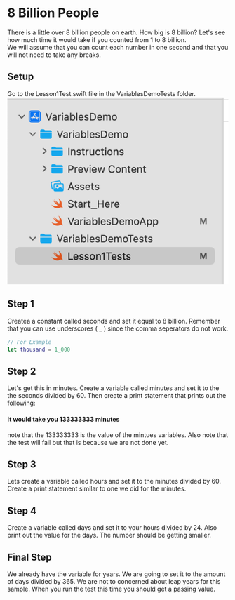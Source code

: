 # 8 Billion People
There is a little over 8 billion people on earth.  How big is 8 billion?  Let's see how much time it would take if you counted from 1 to 8 billion.  
We will assume that you can count each number in one second and that you will not need to take any breaks.  

## Setup 
Go to the Lesson1Test.swift file in the VariablesDemoTests folder.  
![Lessons1Test.swif](FileLocation.png)

## Step 1 
Createa a constant called seconds and set it equal to 8 billion.  Remember that you can use underscores ( _ ) since the comma seperators do not work.  

 ```swift
// For Example
let thousand = 1_000 
```

## Step 2 
Let's get this in minutes.  Create a variable called minutes and set it to the the seconds divided by 60.  Then create a print statement that prints out the following: 
#### It would take you 133333333 minutes 
note that the 133333333 is the value of the mintues variables.  Also note that the test will fail but that is because we are not done yet. 

## Step 3 
Lets create a variable called hours and set it to the minutes divided by 60.  Create a print statement similar to one we did for the minutes. 

## Step 4 
Create a variable called days and set it to your hours divided by 24. Also print out the value for the days.  The number should be getting smaller.  

## Final Step 
We already have the variable for years.  We are going to set it to the amount of days divided by 365.  We are not to concerned about leap years for this sample.  When you run the test this time you should get a passing value. 
